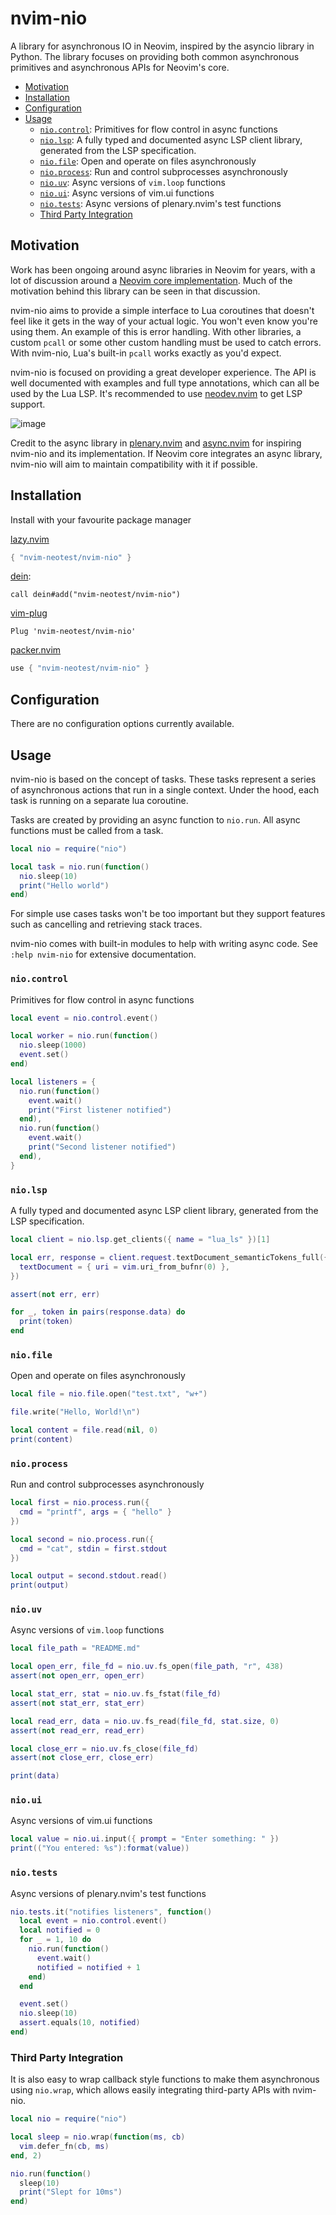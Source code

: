 # nvim-nio

A library for asynchronous IO in Neovim, inspired by the asyncio library in Python. The library focuses on providing
both common asynchronous primitives and asynchronous APIs for Neovim's core.

- [Motivation](#motivation)
- [Installation](#installation)
- [Configuration](#configuration)
- [Usage](#usage)
  - [`nio.control`](#niocontrol): Primitives for flow control in async functions
  - [`nio.lsp`](#niolsp): A fully typed and documented async LSP client library, generated from the LSP specification.
  - [`nio.file`](#niofile): Open and operate on files asynchronously
  - [`nio.process`](#nioprocess): Run and control subprocesses asynchronously
  - [`nio.uv`](#niouv): Async versions of `vim.loop` functions
  - [`nio.ui`](#nioui): Async versions of vim.ui functions
  - [`nio.tests`](#niotests): Async versions of plenary.nvim's test functions
  - [Third Party Integration](#third-party-integration)

## Motivation

Work has been ongoing around async libraries in Neovim for years, with a lot of discussion around a [Neovim core
implementation](https://github.com/neovim/neovim/issues/19624). Much of the motivation behind this library can be seen
in that discussion.

nvim-nio aims to provide a simple interface to Lua coroutines that doesn't feel like it gets in the way of your actual
logic. You won't even know you're using them. An example of this is error handling. With other libraries, a custom
`pcall` or some other custom handling must be used to catch errors. With nvim-nio, Lua's built-in `pcall` works exactly
as you'd expect.

nvim-nio is focused on providing a great developer experience. The API is well documented with examples and full type
annotations, which can all be used by the Lua LSP. It's recommended to use
[neodev.nvim](https://github.com/folke/neodev.nvim) to get LSP support.

![image](https://github.com/nvim-lua/plenary.nvim/assets/24252670/0dda462c-0b5c-4300-8e65-b7218e3d2c1e)

Credit to the async library in [plenary.nvim](https://github.com/nvim-lua/plenary.nvim) and
[async.nvim](https://github.com/lewis6991/async.nvim) for inspiring nvim-nio and its implementation.
If Neovim core integrates an async library, nvim-nio will aim to maintain compatibility with it if possible.

## Installation

Install with your favourite package manager

[lazy.nvim](https://github.com/folke/lazy.nvim)

```lua
{ "nvim-neotest/nvim-nio" }
```

[dein](https://github.com/Shougo/dein.vim):

```vim
call dein#add("nvim-neotest/nvim-nio")
```

[vim-plug](https://github.com/junegunn/vim-plug)

```vim
Plug 'nvim-neotest/nvim-nio'
```

[packer.nvim](https://github.com/wbthomason/packer.nvim)

```lua
use { "nvim-neotest/nvim-nio" }
```

## Configuration

There are no configuration options currently available.

## Usage

nvim-nio is based on the concept of tasks. These tasks represent a series of asynchronous actions that run in a single
context. Under the hood, each task is running on a separate lua coroutine.

Tasks are created by providing an async function to `nio.run`. All async
functions must be called from a task.

```lua
local nio = require("nio")

local task = nio.run(function()
  nio.sleep(10)
  print("Hello world")
end)
```

For simple use cases tasks won't be too important but they support features such as cancelling and retrieving stack traces.

nvim-nio comes with built-in modules to help with writing async code. See `:help nvim-nio` for extensive documentation.

### `nio.control`

Primitives for flow control in async functions

```lua
local event = nio.control.event()

local worker = nio.run(function()
  nio.sleep(1000)
  event.set()
end)

local listeners = {
  nio.run(function()
    event.wait()
    print("First listener notified")
  end),
  nio.run(function()
    event.wait()
    print("Second listener notified")
  end),
}
```

### `nio.lsp`

A fully typed and documented async LSP client library, generated from the LSP specification.

```lua
local client = nio.lsp.get_clients({ name = "lua_ls" })[1]

local err, response = client.request.textDocument_semanticTokens_full({
  textDocument = { uri = vim.uri_from_bufnr(0) },
})

assert(not err, err)

for _, token in pairs(response.data) do
  print(token)
end
```

### `nio.file`

Open and operate on files asynchronously

```lua
local file = nio.file.open("test.txt", "w+")

file.write("Hello, World!\n")

local content = file.read(nil, 0)
print(content)
```

### `nio.process`

Run and control subprocesses asynchronously

```lua
local first = nio.process.run({
  cmd = "printf", args = { "hello" }
})

local second = nio.process.run({
  cmd = "cat", stdin = first.stdout
})

local output = second.stdout.read()
print(output)
```

### `nio.uv`

Async versions of `vim.loop` functions

```lua
local file_path = "README.md"

local open_err, file_fd = nio.uv.fs_open(file_path, "r", 438)
assert(not open_err, open_err)

local stat_err, stat = nio.uv.fs_fstat(file_fd)
assert(not stat_err, stat_err)

local read_err, data = nio.uv.fs_read(file_fd, stat.size, 0)
assert(not read_err, read_err)

local close_err = nio.uv.fs_close(file_fd)
assert(not close_err, close_err)

print(data)
```

### `nio.ui`

Async versions of vim.ui functions

```lua
local value = nio.ui.input({ prompt = "Enter something: " })
print(("You entered: %s"):format(value))
```

### `nio.tests`

Async versions of plenary.nvim's test functions

```lua
nio.tests.it("notifies listeners", function()
  local event = nio.control.event()
  local notified = 0
  for _ = 1, 10 do
    nio.run(function()
      event.wait()
      notified = notified + 1
    end)
  end

  event.set()
  nio.sleep(10)
  assert.equals(10, notified)
end)
```

### Third Party Integration

It is also easy to wrap callback style functions to make them asynchronous using `nio.wrap`, which allows easily
integrating third-party APIs with nvim-nio.

```lua
local nio = require("nio")

local sleep = nio.wrap(function(ms, cb)
  vim.defer_fn(cb, ms)
end, 2)

nio.run(function()
  sleep(10)
  print("Slept for 10ms")
end)
```
